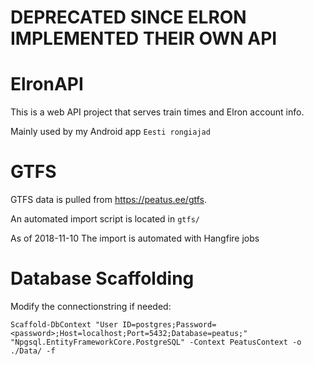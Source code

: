 # DEPRECATED SINCE ELRON IMPLEMENTED THEIR OWN API

# ElronAPI
This is a web API project that serves train times and Elron account info.

Mainly used by my Android app `Eesti rongiajad`

# GTFS
GTFS data is pulled from https://peatus.ee/gtfs.

An automated import script is located in `gtfs/`

As of 2018-11-10 The import is automated with Hangfire jobs

# Database Scaffolding
Modify the connectionstring if needed:

`Scaffold-DbContext "User ID=postgres;Password=<password>;Host=localhost;Port=5432;Database=peatus;" "Npgsql.EntityFrameworkCore.PostgreSQL" -Context PeatusContext -o ./Data/ -f`
